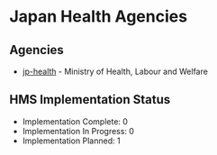 # Japan Health Agencies

## Agencies

- [jp-health](jp-health/index.md) - Ministry of Health, Labour and Welfare

## HMS Implementation Status

- Implementation Complete: 0
- Implementation In Progress: 0
- Implementation Planned: 1
